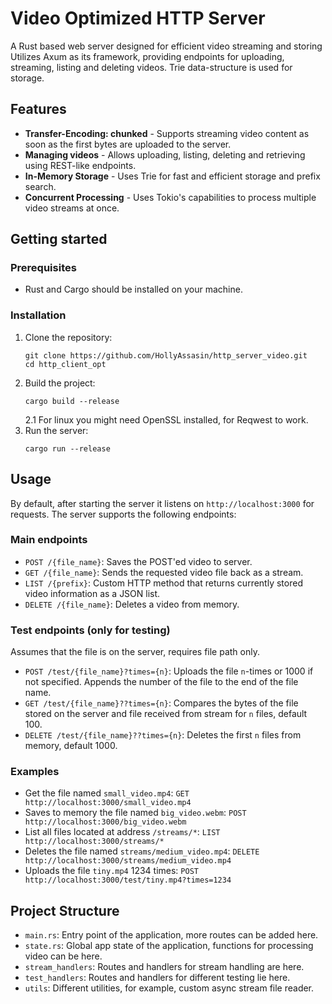 # Video Optimized HTTP Server
A Rust based web server designed for efficient video streaming
and storing\
Utilizes Axum as its framework, providing endpoints for
uploading, streaming, listing and deleting videos.
Trie data-structure is used for storage.

## Features
- **Transfer-Encoding: chunked** - Supports streaming video content
as soon as the first bytes are uploaded to the server.
- **Managing videos** - Allows uploading, listing, deleting and retrieving using
REST-like endpoints.
- **In-Memory Storage** - Uses Trie for fast and efficient storage and prefix search.
- **Concurrent Processing** - Uses Tokio's capabilities to process multiple video streams at once.

## Getting started
### Prerequisites
- Rust and Cargo should be installed on your machine.
### Installation
1. Clone the repository:
    ```
    git clone https://github.com/HollyAssasin/http_server_video.git
    cd http_client_opt
    ```
2. Build the project:
    ```
   cargo build --release
   ```
   2.1 For linux you might need OpenSSL installed, for Reqwest to work.
3. Run the server:
   ```
   cargo run --release
   ```

## Usage
By default, after starting the server it listens on `http://localhost:3000` for requests.
The server supports the following endpoints:
### Main endpoints
- `POST /{file_name}`: Saves the POST'ed video to server.
- `GET /{file_name}`: Sends the requested video file back as a stream.
- `LIST /{prefix}`: Custom HTTP method that returns currently stored video information as a JSON list.
- `DELETE /{file_name}`: Deletes a video from memory.
### Test endpoints (only for testing)
Assumes that the file is on the server, requires file path only.
- `POST /test/{file_name}?times={n}`: Uploads the file `n`-times or 1000 if not specified. Appends
the number of the file to the end of the file name.
- `GET /test/{file_name}??times={n}`: Compares the bytes of the file stored on the server and file received
from stream for `n` files, default 100.
- `DELETE /test/{file_name}??times={n}`: Deletes the first `n` files from memory, default 1000.

### Examples
- Get the file named `small_video.mp4`: `GET http://localhost:3000/small_video.mp4`
- Saves to memory the file named `big_video.webm`: `POST http://localhost:3000/big_video.webm`
- List all files located at address `/streams/*`: `LIST http://localhost:3000/streams/*`
- Deletes the file named `streams/medium_video.mp4`: `DELETE http://localhost:3000/streams/medium_video.mp4`
- Uploads the file `tiny.mp4` 1234 times: `POST http://localhost:3000/test/tiny.mp4?times=1234`

## Project Structure
- `main.rs`: Entry point of the application, more routes can be added here.
- `state.rs`: Global app state of the application, functions for processing video can be here.
- `stream_handlers`: Routes and handlers for stream handling are here.
- `test_handlers`: Routes and handlers for different testing lie here.
- `utils`: Different utilities, for example, custom async stream file reader.
   